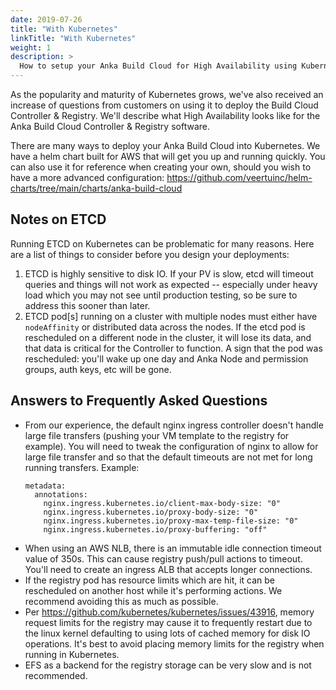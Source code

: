 ```yaml
---
date: 2019-07-26
title: "With Kubernetes"
linkTitle: "With Kubernetes"
weight: 1
description: >
  How to setup your Anka Build Cloud for High Availability using Kubernetes
---
```


As the popularity and maturity of Kubernetes grows, we've also received an increase of questions from customers on using it to deploy the Build Cloud Controller & Registry. We'll describe what High Availability looks like for the Anka Build Cloud Controller & Registry software.

There are many ways to deploy your Anka Build Cloud into Kubernetes. We have a helm chart built for AWS that will get you up and running quickly. You can also use it for reference when creating your own, should you wish to have a more advanced configuration: https://github.com/veertuinc/helm-charts/tree/main/charts/anka-build-cloud

## Notes on ETCD

Running ETCD on Kubernetes can be problematic for many reasons. Here are a list of things to consider before you design your deployments:

1. ETCD is highly sensitive to disk IO. If your PV is slow, etcd will timeout queries and things will not work as expected -- especially under heavy load which you may not see until production testing, so be sure to address this sooner than later.
2. ETCD pod\[s] running on a cluster with multiple nodes must either have `nodeAffinity` or distributed data across the nodes. If the etcd pod is rescheduled on a different node in the cluster, it will lose its data, and that data is critical for the Controller to function. A sign that the pod was rescheduled: you'll wake up one day and Anka Node and permission groups, auth keys, etc will be gone.

<!-- Our [Getting Started GitHub Repository](https://github.com/veertuinc/getting-started/tree/master#anka-build-cloud--kubernetes-anka_build_cloudkubernetes) has a few scripts available to help you run the Anka Build Cloud on your macOS device using [minikube](https://kubernetes.io/docs/setup/learning-environment/minikube/). These scripts will generate the necessary YAML you can use to deploy it into your minikube (We cannot guarantee they will work properly outside of minikube and recommend against production use). You may, of course, choose to use Deployments instead of our Statefulsets and even split your controller and registry into separate pods.

The YAML we generate includes:

- A namespace and context for Anka
- 3 ETCD pods
- 2 Build Cloud pods, each with two containers housing the Controller and Registry
- A shared volume for both Registry containers so they see the same VM Templates and Tags
- Load Balancers for each service

Here is a visual diagram for this:

{{< rawhtml >}}<center>{{< /rawhtml >}}
![installer with pkg]({{< siteurl >}}images/kubernetes-anka-build-cloud-ha-diagram.png)
{{< rawhtml >}}</center>{{< /rawhtml >}}

We must mention that the differences between how our customers have deployed Kubernetes (AWS vs. google cloud vs. self-hosted) can require significant changes from the examples we provide. We've kept our examples simple to show the configuration and the necessary connections between components. For example, exposing your load balancer for the Controller service on the network may not be required (internal DNS might be available since your CI/CD tool is also inside of Kubernetes). Or, it may require approval and a specific process due to security.

> We recommend communicating with your DevOps/Kubernetes team to handle anything missing.

Once it's up and running, you can [join your nodes to the Controller load balancer IP/hostname.]({{< relref "anka-build-cloud/getting-started/preparing-and-joining-your-nodes.md" >}})

> You will also need to expose the Registry load balancer if you want to connect your laptop to push new VM Templates or Tags. -->

## Answers to Frequently Asked Questions

- From our experience, the default nginx ingress controller doesn't handle large file transfers (pushing your VM template to the registry for example). You will need to tweak the configuration of nginx to allow for large file transfer and so that the default timeouts are not met for long running transfers. Example:
    ```
    metadata:
      annotations:
        nginx.ingress.kubernetes.io/client-max-body-size: "0"
        nginx.ingress.kubernetes.io/proxy-body-size: "0"
        nginx.ingress.kubernetes.io/proxy-max-temp-file-size: "0"
        nginx.ingress.kubernetes.io/proxy-buffering: "off"
    ```
- When using an AWS NLB, there is an immutable idle connection timeout value of 350s. This can cause registry push/pull actions to timeout. You'll need to create an ingress ALB that accepts longer connections.
- If the registry pod has resource limits which are hit, it can be rescheduled on another host while it's performing actions. We recommend avoiding this as much as possible.
- Per https://github.com/kubernetes/kubernetes/issues/43916, memory request limits for the registry may cause it to frequently restart due to the linux kernel defaulting to using lots of cached memory for disk IO operations. It's best to avoid placing memory limits for the registry when running in Kubernetes.
- EFS as a backend for the registry storage can be very slow and is not recommended.